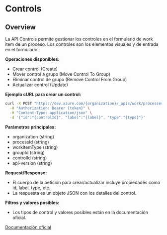 # Controls

## Overview
La API Controls permite gestionar los controles en el formulario de work item de un proceso. Los controles son los elementos visuales y de entrada en el formulario.

**Operaciones disponibles:**
- Crear control (Create)
- Mover control a grupo (Move Control To Group)
- Eliminar control de grupo (Remove Control From Group)
- Actualizar control (Update)

**Ejemplo cURL para crear un control:**
```bash
curl -X POST "https://dev.azure.com/{organization}/_apis/work/processes/{processId}/workItemTypes/{workItemType}/layout/groups/{groupId}/controls?api-version=7.2-preview.1" \
  -H "Authorization: Bearer {token}" \
  -H "Content-Type: application/json" \
  -d '{"id":"{controlId}", "label":"{label}", "type":"{type}"}'
```

**Parámetros principales:**
- organization (string)
- processId (string)
- workItemType (string)
- groupId (string)
- controlId (string)
- api-version (string)

**Request/Response:**
- El cuerpo de la petición para crear/actualizar incluye propiedades como id, label, type, etc.
- La respuesta es un objeto JSON con los detalles del control.

**Filtros y valores posibles:**
- Los tipos de control y valores posibles están en la documentación oficial.

[Documentación oficial](https://learn.microsoft.com/en-us/rest/api/azure/devops/processes/controls?view=azure-devops-rest-7.2)
